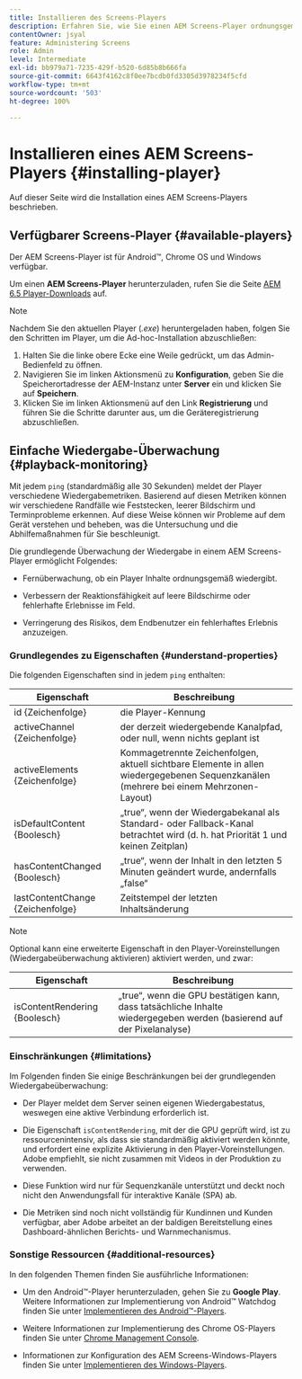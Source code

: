 ```yaml
---
title: Installieren des Screens-Players
description: Erfahren Sie, wie Sie einen AEM Screens-Player ordnungsgemäß installieren.
contentOwner: jsyal
feature: Administering Screens
role: Admin
level: Intermediate
exl-id: bb979a71-7235-429f-b520-6d85b8b666fa
source-git-commit: 6643f4162c8f0ee7bcdb0fd3305d3978234f5cfd
workflow-type: tm+mt
source-wordcount: '503'
ht-degree: 100%

---
```


# Installieren eines AEM Screens-Players {#installing-player}

Auf dieser Seite wird die Installation eines AEM Screens-Players beschrieben.

## Verfügbarer Screens-Player {#available-players}

Der AEM Screens-Player ist für Android™, Chrome OS und Windows verfügbar.

Um einen **AEM Screens-Player** herunterzuladen, rufen Sie die Seite [AEM 6.5 Player-Downloads](https://download.macromedia.com/screens/) auf.

>[!NOTE]
>
>Nachdem Sie den aktuellen Player (*.exe*) heruntergeladen haben, folgen Sie den Schritten im Player, um die Ad-hoc-Installation abzuschließen:
>
>1. Halten Sie die linke obere Ecke eine Weile gedrückt, um das Admin-Bedienfeld zu öffnen.
>1. Navigieren Sie im linken Aktionsmenü zu **Konfiguration**, geben Sie die Speicherortadresse der AEM-Instanz unter **Server** ein und klicken Sie auf **Speichern**.
>1. Klicken Sie im linken Aktionsmenü auf den Link **Registrierung** und führen Sie die Schritte darunter aus, um die Geräteregistrierung abzuschließen.

## Einfache Wiedergabe-Überwachung {#playback-monitoring}

Mit jedem `ping` (standardmäßig alle 30 Sekunden) meldet der Player verschiedene Wiedergabemetriken. Basierend auf diesen Metriken können wir verschiedene Randfälle wie Feststecken, leerer Bildschirm und Terminprobleme erkennen. Auf diese Weise können wir Probleme auf dem Gerät verstehen und beheben, was die Untersuchung und die Abhilfemaßnahmen für Sie beschleunigt.

Die grundlegende Überwachung der Wiedergabe in einem AEM Screens-Player ermöglicht Folgendes:

* Fernüberwachung, ob ein Player Inhalte ordnungsgemäß wiedergibt.

* Verbessern der Reaktionsfähigkeit auf leere Bildschirme oder fehlerhafte Erlebnisse im Feld.

* Verringerung des Risikos, dem Endbenutzer ein fehlerhaftes Erlebnis anzuzeigen.

### Grundlegendes zu Eigenschaften {#understand-properties}

Die folgenden Eigenschaften sind in jedem `ping` enthalten:

| Eigenschaft | Beschreibung |
|---|---|
| id {Zeichenfolge} | die Player-Kennung |
| activeChannel {Zeichenfolge} | der derzeit wiedergebende Kanalpfad, oder null, wenn nichts geplant ist |
| activeElements {Zeichenfolge} | Kommagetrennte Zeichenfolgen, aktuell sichtbare Elemente in allen wiedergegebenen Sequenzkanälen (mehrere bei einem Mehrzonen-Layout) |
| isDefaultContent {Boolesch} | „true“, wenn der Wiedergabekanal als Standard- oder Fallback-Kanal betrachtet wird (d. h. hat Priorität 1 und keinen Zeitplan) |
| hasContentChanged {Boolesch} | „true“, wenn der Inhalt in den letzten 5 Minuten geändert wurde, andernfalls „false“ |
| lastContentChange {Zeichenfolge} | Zeitstempel der letzten Inhaltsänderung |

>[!NOTE]
>Optional kann eine erweiterte Eigenschaft in den Player-Voreinstellungen (Wiedergabeüberwachung aktivieren) aktiviert werden, und zwar:
>
>| Eigenschaft | Beschreibung |
>|---|---|
>| isContentRendering {Boolesch} | „true“, wenn die GPU bestätigen kann, dass tatsächliche Inhalte wiedergegeben werden (basierend auf der Pixelanalyse) |

### Einschränkungen {#limitations}

Im Folgenden finden Sie einige Beschränkungen bei der grundlegenden Wiedergabeüberwachung:

* Der Player meldet dem Server seinen eigenen Wiedergabestatus, weswegen eine aktive Verbindung erforderlich ist.

* Die Eigenschaft `isContentRendering`, mit der die GPU geprüft wird, ist zu ressourcenintensiv, als dass sie standardmäßig aktiviert werden könnte, und erfordert eine explizite Aktivierung in den Player-Voreinstellungen. Adobe empfiehlt, sie nicht zusammen mit Videos in der Produktion zu verwenden.

* Diese Funktion wird nur für Sequenzkanäle unterstützt und deckt noch nicht den Anwendungsfall für interaktive Kanäle (SPA) ab.

* Die Metriken sind noch nicht vollständig für Kundinnen und Kunden verfügbar, aber Adobe arbeitet an der baldigen Bereitstellung eines Dashboard-ähnlichen Berichts- und Warnmechanismus.

### Sonstige Ressourcen {#additional-resources}

In den folgenden Themen finden Sie ausführliche Informationen:

* Um den Android™-Player herunterzuladen, gehen Sie zu **Google Play**. Weitere Informationen zur Implementierung von Android™ Watchdog finden Sie unter [Implementieren des Android™-Players](implementing-android-player.md).

* Weitere Informationen zur Implementierung des Chrome OS-Players finden Sie unter [Chrome Management Console](implementing-chrome-os-player.md).

* Informationen zur Konfiguration des AEM Screens-Windows-Players finden Sie unter [Implementieren des Windows-Players](implementing-windows-player.md).
